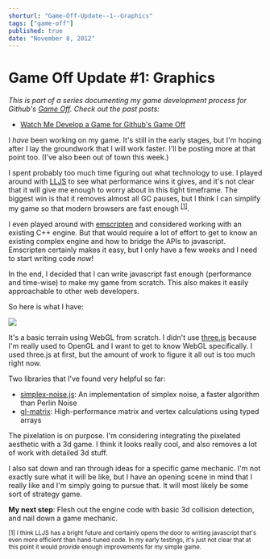 ```yaml
---
shorturl: "Game-Off-Update--1--Graphics"
tags: ["game-off"]
published: true
date: "November 8, 2012"
---
```


# Game Off Update #1: Graphics


*This is part of a series documenting my game development process for Github's [Game Off](https://github.com/blog/1303-github-game-off). Check out the past posts:*

* [Watch Me Develop a Game for Github's Game Off](/developing-games-for-github)

I *have* been working on my game. It's still in the early stages, but I'm hoping after I lay the groundwork that I will work faster. I'll be posting more at that point too. (I've also been out of town this week.)

I spent probably too much time figuring out what technology to use. I played around with [LLJS](http://lljs.org) to see what performance wins it gives, and it's not clear that it will give me enough to worry about in this tight timeframe. The biggest win is that it removes almost all GC pauses, but I think I can simplify my game so that modern browsers are fast enough <sup><a href="#footnote1">[1]</a></sup>.

I even played around with [emscripten](https://github.com/kripken/emscripten) and considered working with an existing C++ engine. But that would require a lot of effort to get to know an existing complex engine and how to bridge the APIs to javascript. Emscripten certainly makes it easy, but I only have a few weeks and I need to start writing code *now*!

In the end, I decided that I can write javascript fast enough (performance and time-wise) to make my game from scratch. This also makes it easily approachable to other web developers.

So here is what I have:

![](/s/game-off-2012-screens/1.png)

It's a basic terrain using WebGL from scratch. I didn't use [three.js](https://github.com/mrdoob/three.js/) because I'm really used to OpenGL and I want to get to know WebGL specifically. I used three.js at first, but the amount of work to figure it all out is too much right now.

Two libraries that I've found very helpful so far:

* [simplex-noise.js](https://github.com/jwagner/simplex-noise.js): An implementation of simplex noise, a faster algorithm than Perlin Noise
* [gl-matrix](https://github.com/toji/gl-matrix): High-performance matrix and vertex calculations using typed arrays

The pixelation is on purpose. I'm considering integrating the pixelated aesthetic with a 3d game. I think it looks really cool, and also removes a lot of work with detailed 3d stuff.

I also sat down and ran through ideas for a specific game mechanic. I'm not exactly sure what it will be like, but I have an opening scene in mind that I really like and I'm simply going to pursue that. It will most likely be some sort of strategy game.

**My next step**: Flesh out the engine code with basic 3d collision detection, and nail down a game mechanic.

<sup class="footnote" id="footnote1">
[1] I think LLJS has a bright future and certainly opens the door to writing javascript that's even more efficient than hand-tuned code. In my early testings, it's just not clear that at this point it would provide enough improvements for my simple game.
</sup>